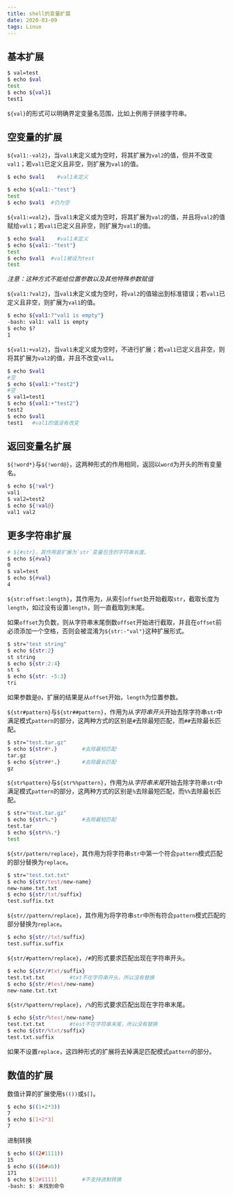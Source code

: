 ```yaml
---
title: shell的变量扩展
date: 2020-03-09
tags: Linux
---
```


## 基本扩展

```bash
$ val=test
$ echo $val
test
$ echo ${val}1
test1
```

`${val}`的形式可以明确界定变量名范围，比如上例用于拼接字符串。

<!--more-->

## 空变量的扩展

`${val1:-val2}`，当`val1`未定义或为空时，将其扩展为`val2`的值，但并不改变`val1`；若`val1`已定义且非空，则扩展为`val1`的值。

```bash
$ echo $val1 	#val1未定义

$ echo ${val1:-"test"}
test
$ echo $val1  #仍为空

```



`${val1:=val2}`，当`val1`未定义或为空时，将其扩展为`val2`的值，并且将`val2`的值赋给`val1`；若`val1`已定义且非空，则扩展为`val1`的值。

```bash
$ echo $val1 	#val1未定义
$ echo ${val1:-"test"}
test
$ echo $val1  #val1被设为test
test
```

*注意：这种方式不能给位置参数以及其他特殊参数赋值*



`${val1:?val2}`，当`val1`未定义或为空时，将`val2`的值输出到标准错误；若`val1`已定义且非空，则扩展为`val1`的值。

```bash
$ echo ${val1:?"val1 is empty"}
-bash: val1: val1 is empty
$ echo $?
1
```



`${val1:+val2}`，当`val1`未定义或为空时，不进行扩展；若`val1`已定义且非空，则将其扩展为`val2`的值，并且不改变`val1`。

```bash
$ echo $val1
#空
$ echo ${val1:+"test2"}
#空
$ val1=test1
$ echo ${val1:+"test2"}
test2
$ echo $val1
test1 	#val1的值没有改变
```

## 返回变量名扩展

`${!word*}`与`${!word@}`，这两种形式的作用相同，返回以`word`为开头的所有变量名。

```bash
$ echo ${!val*}
val1
$ val2=test2
$ echo ${!val@}
val1 val2
```

## 更多字符串扩展

```bash
# ${#str}，其作用是扩展为`str`变量包含的字符串长度。
$ echo ${#val}
0
$ val=test
$ echo ${#val}
4
```



`${str:offset:length}`，其作用为，从索引`offset`处开始截取`str`，截取长度为`length`，如过没有设置`length`，则一直截取到末尾。

如果`offset`为负数，则从字符串末尾倒数`offset`开始进行截取，并且在`offset`前必须添加一个空格，否则会被混淆为`${str:-"val"}`这种扩展形式。

```bash
$ str="test string"
$ echo ${str:2}
st string
$ echo ${str:2:4}
st s
$ echo ${str: -5:3}
tri
```

如果参数是`@`，扩展的结果是从`offset`开始，`length`为位置参数。



`${str#pattern}`与`${str##pattern}`，作用为从*字符串开头*开始去除字符串`str`中满足模式`pattern`的部分，这两种方式的区别是`#`去除最短匹配，而`##`去除最长匹配。

```bash
$ str="test.tar.gz"
$ echo ${str#*.}		#去除最短匹配
tar.gz
$ echo ${str##*.}		#去除最长匹配
gz
```



`${str%pattern}`与`${str%%pattern}`，作用为从*字符串末尾*开始去除字符串`str`中满足模式`pattern`的部分，这两种方式的区别是`%`去除最短匹配，而`%%`去除最长匹配。

```bash
$ str="test.tar.gz"
$ echo ${str%.*}		#去除最短匹配
test.tar
$ echo ${str%%.*}
test
```



`${str/pattern/replace}`，其作用为将字符串`str`中第一个符合`pattern`模式匹配的部分替换为`replace`。

```bash
$ str="test.txt.txt"
$ echo ${str/test/new-name}
new-name.txt.txt
$ echo ${str/txt/suffix}
test.suffix.txt
```

`${str//pattern/replace}`，其作用为将字符串`str`中所有符合`pattern`模式匹配的部分替换为`replace`。

```bash
$ echo ${str//txt/suffix}
test.suffix.suffix
```

`${str/#pattern/replace}`，`/#`的形式要求匹配出现在字符串开头。

```bash
$ echo ${str/#txt/suffix}
test.txt.txt		#txt不在字符串开头，所以没有替换
$ echo ${str/#test/new-name}
new-name.txt.txt
```

`${str/%pattern/replace}`，`/%`的形式要求匹配出现在字符串末尾。

```bash
$ echo ${str/%test/new-name}	
test.txt.txt		#test不在字符串末尾，所以没有替换
$ echo ${str/%txt/suffix}
test.txt.suffix
```

如果不设置`replace`，这四种形式的扩展将去掉满足匹配模式`pattern`的部分。

## 数值的扩展

数值计算的扩展使用`$(())`或`$[]`。

```bash
$ echo $((1+2*3))
7
$ echo $[1+2*3]
7
```

进制转换

```bash
$ echo $((2#1111))
15
$ echo $((16#ab))
171
$ echo $[2#1111]		#不支持进制转换
-bash: $: 未找到命令
```



